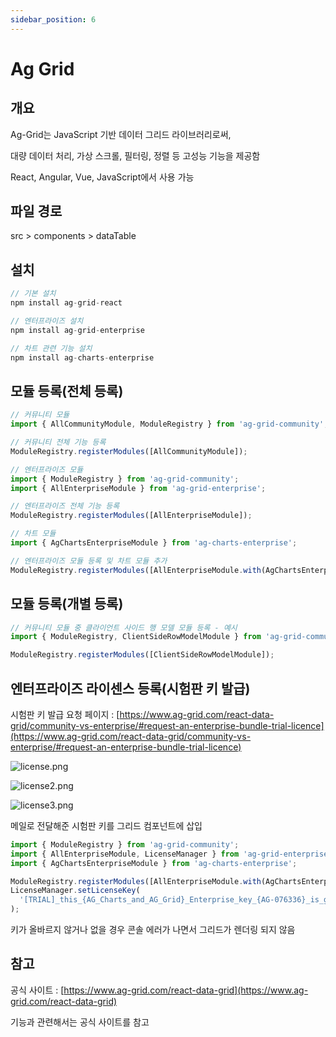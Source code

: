 ```yaml
---
sidebar_position: 6
---
```


# Ag Grid

## 개요

Ag-Grid는 JavaScript 기반 데이터 그리드 라이브러리로써,

대량 데이터 처리, 가상 스크롤, 필터링, 정렬 등 고성능 기능을 제공함

React, Angular, Vue, JavaScript에서 사용 가능

## 파일 경로

src > components > dataTable

## 설치

```js
// 기본 설치
npm install ag-grid-react

// 엔터프라이즈 설치
npm install ag-grid-enterprise

// 차트 관련 기능 설치
npm install ag-charts-enterprise
```

## 모듈 등록(전체 등록)

```js
// 커뮤니티 모듈
import { AllCommunityModule, ModuleRegistry } from 'ag-grid-community';

// 커뮤니티 전체 기능 등록
ModuleRegistry.registerModules([AllCommunityModule]);

// 엔터프라이즈 모듈
import { ModuleRegistry } from 'ag-grid-community';
import { AllEnterpriseModule } from 'ag-grid-enterprise';

// 엔터프라이즈 전체 기능 등록
ModuleRegistry.registerModules([AllEnterpriseModule]);

// 차트 모듈
import { AgChartsEnterpriseModule } from 'ag-charts-enterprise';

// 엔터프라이즈 모듈 등록 및 차트 모듈 추가
ModuleRegistry.registerModules([AllEnterpriseModule.with(AgChartsEnterpriseModule)]);
```

## 모듈 등록(개별 등록)

```js
// 커뮤니티 모듈 중 클라이언트 사이드 행 모델 모듈 등록 - 예시
import { ModuleRegistry, ClientSideRowModelModule } from 'ag-grid-community';

ModuleRegistry.registerModules([ClientSideRowModelModule]);
```

## 엔터프라이즈 라이센스 등록(시험판 키 발급)

시험판 키 발급 요청 페이지 : [https://www.ag-grid.com/react-data-grid/community-vs-enterprise/#request-an-enterprise-bundle-trial-licence](https://www.ag-grid.com/react-data-grid/community-vs-enterprise/#request-an-enterprise-bundle-trial-licence)

![license.png](/images/aggrid/license.png)

![license2.png](/images/aggrid/license2.png)

![license3.png](/images/aggrid/license3.png)

메일로 전달해준 시험판 키를 그리드 컴포넌트에 삽입

```js
import { ModuleRegistry } from 'ag-grid-community';
import { AllEnterpriseModule, LicenseManager } from 'ag-grid-enterprise';
import { AgChartsEnterpriseModule } from 'ag-charts-enterprise';

ModuleRegistry.registerModules([AllEnterpriseModule.with(AgChartsEnterpriseModule)]);
LicenseManager.setLicenseKey(
  '[TRIAL]_this_{AG_Charts_and_AG_Grid}_Enterprise_key_{AG-076336}_is_granted_for_evaluation_only___Use_in_production_is_not_permitted___Please_report_misuse_to_legal@ag-grid.com___For_help_with_purchasing_a_production_key_please_contact_info@ag-grid.com___You_are_granted_a_{Single_Application}_Developer_License_for_one_application_only___All_Front-End_JavaScript_developers_working_on_the_application_would_need_to_be_licensed___This_key_will_deactivate_on_{31 March 2025}____[v3]_[0102]_MTc0MzM3NTYwMDAwMA==c6567fdb808acaba121aed5798506e61'
);
```

키가 올바르지 않거나 없을 경우 콘솔 에러가 나면서 그리드가 렌더링 되지 않음

## 참고

공식 사이트 : [https://www.ag-grid.com/react-data-grid](https://www.ag-grid.com/react-data-grid)

기능과 관련해서는 공식 사이트를 참고
